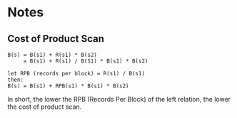 # Notes
## Cost of Product Scan
```
B(s) = B(s1) + R(s1) * B(s2)
     = B(s1) + R(s1) / B(S1) * B(s1) * B(s2)
    
let RPB (records per block) = R(s1) / B(s1)
then:
B(s) = B(s1) + RPB(s1) * B(s1) * B(s2)
``` 

In short, the lower the RPB (Records Per Block) of the left relation, the lower the cost of product scan.
